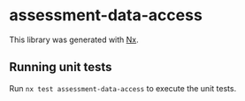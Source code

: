 # assessment-data-access

This library was generated with [Nx](https://nx.dev).

## Running unit tests

Run `nx test assessment-data-access` to execute the unit tests.
